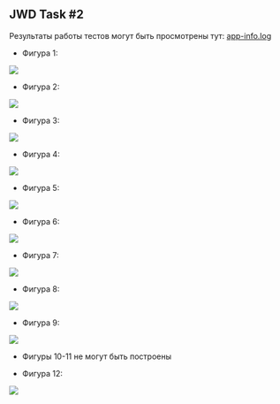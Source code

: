 ## JWD Task #2

Результаты работы тестов могут быть просмотрены тут: [app-info.log](https://github.com/PavelSidorovich/JWDTask2/blob/main/logs/app-info.log)

- Фигура 1:

![](https://github.com/PavelSidorovich/JWDTask2/blob/main/files/screenshots/1.jpg)

- Фигура 2:

![](https://github.com/PavelSidorovich/JWDTask2/blob/main/files/screenshots/2.jpg)

- Фигура 3:

![](https://github.com/PavelSidorovich/JWDTask2/blob/main/files/screenshots/3.jpg)

- Фигура 4:

![](https://github.com/PavelSidorovich/JWDTask2/blob/main/files/screenshots/4.jpg)

- Фигура 5:

![](https://github.com/PavelSidorovich/JWDTask2/blob/main/files/screenshots/5.jpg)

- Фигура 6:

![](https://github.com/PavelSidorovich/JWDTask2/blob/main/files/screenshots/6.jpg)

- Фигура 7:

![](https://github.com/PavelSidorovich/JWDTask2/blob/main/files/screenshots/7.jpg)

- Фигура 8:

![](https://github.com/PavelSidorovich/JWDTask2/blob/main/files/screenshots/8.jpg)

- Фигура 9:

![](https://github.com/PavelSidorovich/JWDTask2/blob/main/files/screenshots/9.jpg)

- Фигуры 10-11 не могут быть построены

- Фигура 12:

![](https://github.com/PavelSidorovich/JWDTask2/blob/main/files/screenshots/12.jpg)
